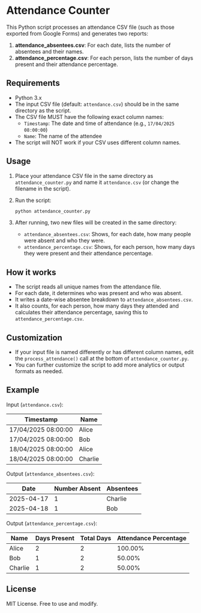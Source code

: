 # Attendance Counter

This Python script processes an attendance CSV file (such as those exported from Google Forms) and generates two reports:

1. **attendance_absentees.csv**: For each date, lists the number of absentees and their names.
2. **attendance_percentage.csv**: For each person, lists the number of days present and their attendance percentage.

## Requirements
- Python 3.x
- The input CSV file (default: `attendance.csv`) should be in the same directory as the script.
- The CSV file MUST have the following exact column names:
    - `Timestamp`: The date and time of attendance (e.g., `17/04/2025 08:00:00`)
    - `Name`: The name of the attendee
- The script will NOT work if your CSV uses different column names.

## Usage
1. Place your attendance CSV file in the same directory as `attendance_counter.py` and name it `attendance.csv` (or change the filename in the script).
2. Run the script:
    
    ```bash
    python attendance_counter.py
    ```
3. After running, two new files will be created in the same directory:
    - `attendance_absentees.csv`: Shows, for each date, how many people were absent and who they were.
    - `attendance_percentage.csv`: Shows, for each person, how many days they were present and their attendance percentage.

## How it works
- The script reads all unique names from the attendance file.
- For each date, it determines who was present and who was absent.
- It writes a date-wise absentee breakdown to `attendance_absentees.csv`.
- It also counts, for each person, how many days they attended and calculates their attendance percentage, saving this to `attendance_percentage.csv`.

## Customization
- If your input file is named differently or has different column names, edit the `process_attendance()` call at the bottom of `attendance_counter.py`.
- You can further customize the script to add more analytics or output formats as needed.

## Example
Input (`attendance.csv`):

| Timestamp           | Name    |
|---------------------|---------|
| 17/04/2025 08:00:00 | Alice   |
| 17/04/2025 08:00:00 | Bob     |
| 18/04/2025 08:00:00 | Alice   |
| 18/04/2025 08:00:00 | Charlie |

Output (`attendance_absentees.csv`):

| Date       | Number Absent | Absentees |
|------------|---------------|-----------|
| 2025-04-17 | 1             | Charlie   |
| 2025-04-18 | 1             | Bob       |

Output (`attendance_percentage.csv`):

| Name    | Days Present | Total Days | Attendance Percentage |
|---------|--------------|------------|----------------------|
| Alice   | 2            | 2          | 100.00%              |
| Bob     | 1            | 2          | 50.00%               |
| Charlie | 1            | 2          | 50.00%               |

## License
MIT License. Free to use and modify.
